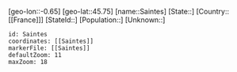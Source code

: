 ﻿---
location: [45.75,-0.65]
mapzoom: [7,12] 
mapmarker: city 
type: City
tags:
- geo/City


SpocWebEntityId: 33876
isDeleted: false
confidential: public

---
[geo-lon::-0.65]
[geo-lat::45.75]
[name::Saintes]
[State::]
[Country::[[France]]]
[StateId::]
[Population::]
[Unknown::]


```leaflet
id: Saintes
coordinates: [[Saintes]]
markerFile: [[Saintes]]
defaultZoom: 11 
maxZoom: 18
```
